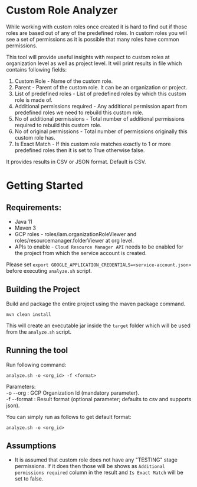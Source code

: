 <!--*
Copyright 2022 Google LLC
 
Licensed under the Apache License, Version 2.0 (the "License");
you may not use this file except in compliance with the License.
You may obtain a copy of the License at
 
   https://www.apache.org/licenses/LICENSE-2.0
 
Unless required by applicable law or agreed to in writing, software
distributed under the License is distributed on an "AS IS" BASIS,
WITHOUT WARRANTIES OR CONDITIONS OF ANY KIND, either express or implied.
See the License for the specific language governing permissions and
limitations under the License.
*-->
 
# Custom Role Analyzer
 
While working with custom roles once created it is hard to find out if those roles are based out of any of the predefined roles.
In custom roles you will see a set of permissions as it is possible that many roles have common permissions.
 
This tool will provide useful insights with respect to custom roles at organization level as well as project level.
It will print results in file which contains following fields:
1. Custom Role - Name of the custom role.
2. Parent - Parent of the custom role. It can be an organization or project.
3. List of predefined roles - List of predefined roles by which this custom role is made of.
4. Additional permissions required - Any additional permission apart from predefined roles we need to rebuild this custom role.
5. No of additional permissions - Total number of additional permissions required to rebuild this custom role.
6. No of original permissions - Total number of permissions originally this custom role has.
7. Is Exact Match - If this custom role matches exactly to 1 or more predefined roles then it is set to True otherwise false.

It provides results in CSV or JSON format. Default is CSV.

 
# Getting Started
 
## Requirements:
* Java 11
* Maven 3
* GCP roles - roles/iam.organizationRoleViewer and roles/resourcemanager.folderViewer at org level.
* APIs to enable - `Cloud Resource Manager API` needs to be enabled for the project from which the service account is created.
 
Please set `export GOOGLE_APPLICATION_CREDENTIALS=<service-account.json>` before executing `analyze.sh` script.
 
 
 
## Building the Project
Build and package the entire project using the maven package command.
 
```
mvn clean install
```
 
This will create an executable jar inside the `target` folder which will be used from the `analyze.sh` script.
 
## Running the tool
Run following command:
```
analyze.sh -o <org_id> -f <format>
```
Parameters: \
-o --org       : GCP Organization Id (mandatory parameter). \
-f --format    : Result format (optional parameter; defaults to csv and supports json).
 
You can simply run as follows to get default format:
 
```
analyze.sh -o <org_id>
```
## Assumptions
* It is assumed that custom role does not have any "TESTING" stage permissions. If it does then those will be shows as `Additional permissions required` column in the result and `Is Exact Match` will be set to false.
